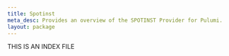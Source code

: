 ```yaml
---
title: Spotinst
meta_desc: Provides an overview of the SPOTINST Provider for Pulumi.
layout: package
---
```


THIS IS AN INDEX FILE
